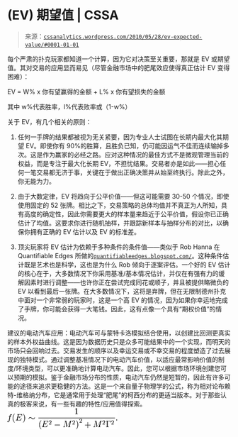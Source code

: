 <!--yml

类别：未分类

日期：2024-05-12 18:24:54

-->

# (EV) 期望值 | CSSA

> 来源：[`cssanalytics.wordpress.com/2010/05/28/ev-expected-value/#0001-01-01`](https://cssanalytics.wordpress.com/2010/05/28/ev-expected-value/#0001-01-01)

每个严肃的扑克玩家都知道一个计算，因为它对决策至关重要，那就是 EV 或期望值。其对交易的应用显而易见（尽管金融市场中的肥尾效应使得真正估计 EV 变得困难）：

EV = W% x 你有望赢得的金额 + L% x 你有望损失的金额

其中 w%代表胜率，l%代表败率或（1-w%）

关于 EV，有几个相关的原则：

1) 任何一手牌的结果都被视为无关紧要，因为专业人士试图在长期内最大化其期望 EV。即使你有 90%的胜算，且胜负已知，仍可能因运气不佳而连续输掉多次。这是作为赢家的必经之路。应对这种情况的最佳方式不是微观管理当前的权益，而是专注于最大化长期 EV，不担忧结果。交易者亦是如此——担心任何一笔交易都无济于事，关键在于做出正确决策并从始至终执行。除此之外，你无能为力。

2) 由于大数定律，EV 将趋向于公平价值——但这可能需要 30-50 个情况，即使使用固定的 52 张牌。相比之下，交易策略的总体均值并不真正为人所知，具有高度的确定性，因此你需要更大的样本量来趋近于公平价值，假设你已正确估计了均值。这要求你进行随机抽样，并跟踪新样本与抽样分布的对比，以确保你拥有正确的 EV 估计以及 EV 的标准差。

3) 顶尖玩家将 EV 估计为依赖于多种条件的条件值——类似于 Rob Hanna 在 Quantifiable Edges 所做的[`quantifiableedges.blogspot.com/`](http://quantifiableedges.blogspot.com/)。这种条件估计既是艺术也是科学，这也是为什么 Rob 倾向于逐案评估。一个好的 EV 估计的核心在于，大多数情况下你采用基准/基本情况估计，并仅在有强有力的缓解因素时进行调整——也许你正在尝试完成同花或顺子，并且被提供略微负的 EV 以看到最后一张牌。在大多数情况下，这将是弃牌，但在无限制德州扑克中面对一个非常弱的玩家时，这是一个高 EV 的情况，因为如果你幸运地完成了手牌，你可能会获得一大笔钱。因此，这有点像一个具有“期权价值”的情况。

建议的电动汽车应用：电动汽车可与蒙特卡洛模拟结合使用，以创建比回测更真实的样本外权益曲线。这是因为数据历史只是众多可能结果中的一个实现，而明天的市场只会回响过去。交易发生的顺序以及幸运交易或不幸交易的程度塑造了过去展现的独特模式。通过调整基准情况下的电动汽车价值，以适应最常影响价值的制度/环境类型，可以更准确地计算电动汽车。因此，您可以根据市场环境创建您可以预期的模拟。鉴于金融市场分布的性质，电动汽车仍然是短暂的，因此有许多可能的途径来追求更稳健的方法。这是一个来自量子物理学的公式，称为相对论布赖特-维格纳分布，它是通常用于处理“肥尾”的柯西分布的更适当版本。对于那些认真的极客来说，有一些有趣的特性/应用值得探索。![ f(E) \sim \frac{1}{\left(E²-M²\right)²+M²\Gamma²}. \!](img/32c71491ba5a7c4bed22f01a0db8e4ba.png)
